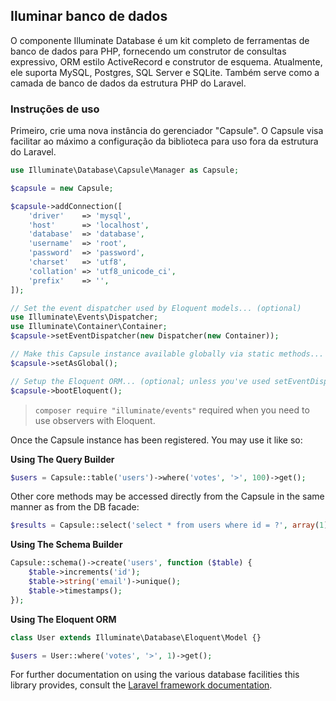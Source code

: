 ## Iluminar banco de dados

O componente Illuminate Database é um kit completo de ferramentas de banco de dados para PHP, fornecendo um construtor de consultas expressivo, ORM estilo ActiveRecord e construtor de esquema. Atualmente, ele suporta MySQL, Postgres, SQL Server e SQLite. Também serve como a camada de banco de dados da estrutura PHP do Laravel.

### Instruções de uso

Primeiro, crie uma nova instância do gerenciador "Capsule". O Capsule visa facilitar ao máximo a configuração da biblioteca para uso fora da estrutura do Laravel.

```PHP
use Illuminate\Database\Capsule\Manager as Capsule;

$capsule = new Capsule;

$capsule->addConnection([
    'driver'    => 'mysql',
    'host'      => 'localhost',
    'database'  => 'database',
    'username'  => 'root',
    'password'  => 'password',
    'charset'   => 'utf8',
    'collation' => 'utf8_unicode_ci',
    'prefix'    => '',
]);

// Set the event dispatcher used by Eloquent models... (optional)
use Illuminate\Events\Dispatcher;
use Illuminate\Container\Container;
$capsule->setEventDispatcher(new Dispatcher(new Container));

// Make this Capsule instance available globally via static methods... (optional)
$capsule->setAsGlobal();

// Setup the Eloquent ORM... (optional; unless you've used setEventDispatcher())
$capsule->bootEloquent();
```

> `composer require "illuminate/events"` required when you need to use observers with Eloquent.

Once the Capsule instance has been registered. You may use it like so:

**Using The Query Builder**

```PHP
$users = Capsule::table('users')->where('votes', '>', 100)->get();
```
Other core methods may be accessed directly from the Capsule in the same manner as from the DB facade:
```PHP
$results = Capsule::select('select * from users where id = ?', array(1));
```

**Using The Schema Builder**

```PHP
Capsule::schema()->create('users', function ($table) {
    $table->increments('id');
    $table->string('email')->unique();
    $table->timestamps();
});
```

**Using The Eloquent ORM**

```PHP
class User extends Illuminate\Database\Eloquent\Model {}

$users = User::where('votes', '>', 1)->get();
```

For further documentation on using the various database facilities this library provides, consult the [Laravel framework documentation](https://laravel.com/docs).
